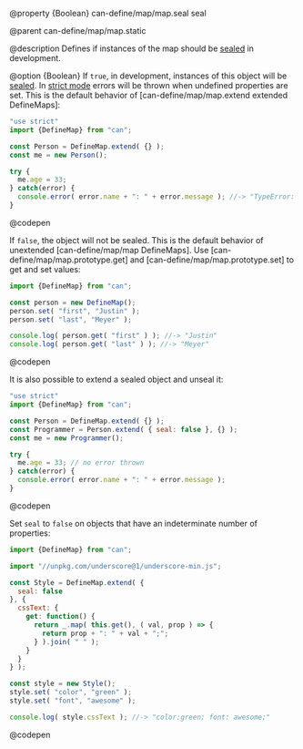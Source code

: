 @property {Boolean} can-define/map/map.seal seal

@parent can-define/map/map.static

@description Defines if instances of the map should be [sealed](https://developer.mozilla.org/en-US/docs/Web/JavaScript/Reference/Global_Objects/Object/seal) in development.

@option {Boolean} If `true`, in development, instances of this object will be [sealed](https://developer.mozilla.org/en-US/docs/Web/JavaScript/Reference/Global_Objects/Object/seal).  In  [strict mode](https://developer.mozilla.org/en-US/docs/Web/JavaScript/Reference/Strict_mode) errors will be thrown when undefined properties are set.  This is the default behavior of [can-define/map/map.extend extended DefineMaps]:

  ```js
  "use strict"
  import {DefineMap} from "can";

  const Person = DefineMap.extend( {} );
  const me = new Person();

  try {
    me.age = 33;
  } catch(error) {
    console.error( error.name + ": " + error.message ); //-> "TypeError: Cannot add property age, object is not extensible"
  }
  ```
  @codepen

  If `false`, the object will not be sealed.  This is the default behavior of
  unextended [can-define/map/map DefineMaps].  Use [can-define/map/map.prototype.get] and [can-define/map/map.prototype.set] to get and set values:

  ```js
  import {DefineMap} from "can";

  const person = new DefineMap();
  person.set( "first", "Justin" );
  person.set( "last", "Meyer" );

  console.log( person.get( "first" ) ); //-> "Justin"
  console.log( person.get( "last" ) ); //-> "Meyer"
  ```
  @codepen

  It is also possible to extend a sealed object and unseal it:

  ```js
  "use strict"
  import {DefineMap} from "can";

  const Person = DefineMap.extend( {} );
  const Programmer = Person.extend( { seal: false }, {} );
  const me = new Programmer();

  try {
    me.age = 33; // no error thrown
  } catch(error) {
    console.error( error.name + ": " + error.message );
  }
  ```
  @codepen

  Set `seal` to `false` on objects that have an indeterminate number of properties:

  ```js
  import {DefineMap} from "can";

  import "//unpkg.com/underscore@1/underscore-min.js";

  const Style = DefineMap.extend( {
    seal: false
  }, {
    cssText: {
      get: function() {
        return _.map( this.get(), ( val, prop ) => {
          return prop + ": " + val + ";";
        } ).join( " " );
      }
    }
  } );

  const style = new Style();
  style.set( "color", "green" );
  style.set( "font", "awesome" );

  console.log( style.cssText ); //-> "color:green; font: awesome;"
  ```
  @codepen

